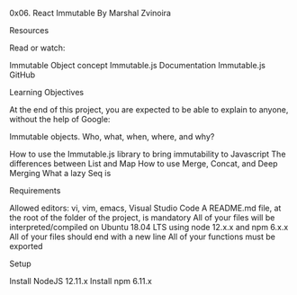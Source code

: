 0x06. React Immutable By Marshal Zvinoira

Resources

Read or watch:

Immutable Object concept
Immutable.js Documentation
Immutable.js GitHub

Learning Objectives

At the end of this project, you are expected to be able to explain to anyone, without the help of Google:

Immutable objects. Who, what, when, where, and why?

How to use the Immutable.js library to bring immutability to Javascript
The differences between List and Map
How to use Merge, Concat, and Deep Merging
What a lazy Seq is

Requirements

Allowed editors: vi, vim, emacs, Visual Studio Code
A README.md file, at the root of the folder of the project, is mandatory
All of your files will be interpreted/compiled on Ubuntu 18.04 LTS using node 12.x.x and npm 6.x.x
All of your files should end with a new line
All of your functions must be exported

Setup

Install NodeJS 12.11.x
Install npm 6.11.x
